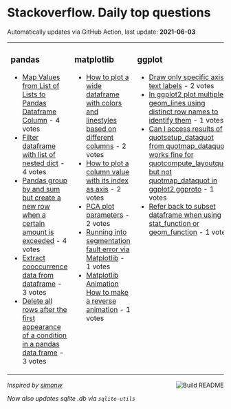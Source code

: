# Stackoverflow. Daily top questions 

Automatically updates via GitHub Action, last update: **<!-- date starts -->2021-06-03<!-- date ends -->**


<table><tr><td valign="top" width="33%">

### pandas
<!-- pandas starts -->
* [Map Values from List of Lists to Pandas Dataframe Column](https://stackoverflow.com/questions/67823791/map-values-from-list-of-lists-to-pandas-dataframe-column) - 4 votes
* [Filter dataframe with list of nested dict](https://stackoverflow.com/questions/67817764/filter-dataframe-with-list-of-nested-dict) - 4 votes
* [Pandas group by and sum but create a new row when a certain amount is exceeded](https://stackoverflow.com/questions/67815908/pandas-group-by-and-sum-but-create-a-new-row-when-a-certain-amount-is-exceeded) - 4 votes
* [Extract cooccurrence data from dataframe](https://stackoverflow.com/questions/67822416/extract-co-occurrence-data-from-dataframe) - 3 votes
* [Delete all rows after the first appearance of a condition in a pandas data frame](https://stackoverflow.com/questions/67824626/delete-all-rows-after-the-first-appearance-of-a-condition-in-a-pandas-data-frame) - 3 votes
<!-- pandas ends -->
</td><td valign="top" width="34%">


### matplotlib
<!-- matplotlib starts -->
* [How to plot a wide dataframe with colors and linestyles based on different columns](https://stackoverflow.com/questions/67825258/how-to-plot-a-wide-dataframe-with-colors-and-linestyles-based-on-different-colum) - 2 votes
* [How to plot a column value with its index as axis](https://stackoverflow.com/questions/67815539/how-to-plot-a-column-value-with-its-index-as-axis) - 2 votes
* [PCA plot parameters](https://stackoverflow.com/questions/67822663/pca-plot-parameters) - 2 votes
* [Running into segmentation fault error via Matplotlib](https://stackoverflow.com/questions/67827747/running-into-segmentation-fault-error-via-matplotlib) - 1 votes
* [Matplotlib Animation  How to make a reverse animation](https://stackoverflow.com/questions/67821406/matplotlib-animation-how-to-make-a-reverse-animation) - 1 votes
<!-- matplotlib ends -->
</td><td valign="top" width="34%">


### ggplot
<!-- ggplot2 starts -->
* [Draw only specific axis text labels](https://stackoverflow.com/questions/67824696/draw-only-specific-axis-text-labels) - 2 votes
* [In ggplot2 plot multiple geom_lines using distinct row names to identify them](https://stackoverflow.com/questions/67815992/in-ggplot2-plot-multiple-geom-lines-using-distinct-row-names-to-identify-them) - 1 votes
* [Can I access results of quotsetup_dataquot from quotmap_dataquot works fine for quotcompute_layoutquot but not quotmap_dataquot in ggplot2 ggproto](https://stackoverflow.com/questions/67828722/can-i-access-results-of-setup-data-from-map-data-works-fine-for-compute-l) - 1 votes
* [Refer back to subset dataframe when using stat_function or geom_function](https://stackoverflow.com/questions/67828713/refer-back-to-subset-dataframe-when-using-stat-function-or-geom-function) - 1 votes
<!-- ggplot2 ends -->
</td></tr></table>

<a href="https://github.com/hp0404/hp0404/actions"><img src="https://github.com/hp0404/hp0404/workflows/Build%20README/badge.svg" align="right" alt="Build README"></a> <p>*Inspired by  [simonw](https://github.com/simonw/simonw)*</p> <p> *Now also updates sqlite .db via `sqlite-utils`* </p>
